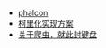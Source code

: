* [phalcon](https://github.com/phalcon/cphalcon/tree/1.3.4)
* [柯里化实现方案](https://github.com/huangjihua/essays/blob/master/question/%E6%9F%AF%E9%87%8C%E5%8C%96%E5%AE%9E%E7%8E%B0%E6%96%B9%E6%A1%88.js)
* [关于爬虫，就此封键盘](https://zhuanlan.zhihu.com/p/22097627)

